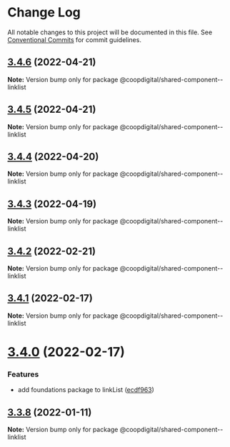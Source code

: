 # Change Log

All notable changes to this project will be documented in this file.
See [Conventional Commits](https://conventionalcommits.org) for commit guidelines.

## [3.4.6](https://github.com/coopdigital/coop-frontend/compare/@coopdigital/shared-component--linklist@3.4.5...@coopdigital/shared-component--linklist@3.4.6) (2022-04-21)

**Note:** Version bump only for package @coopdigital/shared-component--linklist





## [3.4.5](https://github.com/coopdigital/coop-frontend/compare/@coopdigital/shared-component--linklist@3.4.4...@coopdigital/shared-component--linklist@3.4.5) (2022-04-21)

**Note:** Version bump only for package @coopdigital/shared-component--linklist





## [3.4.4](https://github.com/coopdigital/coop-frontend/compare/@coopdigital/shared-component--linklist@3.4.3...@coopdigital/shared-component--linklist@3.4.4) (2022-04-20)

**Note:** Version bump only for package @coopdigital/shared-component--linklist





## [3.4.3](https://github.com/coopdigital/coop-frontend/compare/@coopdigital/shared-component--linklist@3.4.2...@coopdigital/shared-component--linklist@3.4.3) (2022-04-19)

**Note:** Version bump only for package @coopdigital/shared-component--linklist





## [3.4.2](https://github.com/coopdigital/coop-frontend/compare/@coopdigital/shared-component--linklist@3.4.1...@coopdigital/shared-component--linklist@3.4.2) (2022-02-21)

**Note:** Version bump only for package @coopdigital/shared-component--linklist





## [3.4.1](https://github.com/coopdigital/coop-frontend/compare/@coopdigital/shared-component--linklist@3.4.0...@coopdigital/shared-component--linklist@3.4.1) (2022-02-17)

**Note:** Version bump only for package @coopdigital/shared-component--linklist





# [3.4.0](https://github.com/coopdigital/coop-frontend/compare/@coopdigital/shared-component--linklist@3.3.8...@coopdigital/shared-component--linklist@3.4.0) (2022-02-17)


### Features

* add foundations package to linkList ([ecdf963](https://github.com/coopdigital/coop-frontend/commit/ecdf9630b4cecb10ed2a53f43142633303d551e9))





## [3.3.8](https://github.com/coopdigital/coop-frontend/compare/@coopdigital/shared-component--linklist@3.3.7...@coopdigital/shared-component--linklist@3.3.8) (2022-01-11)

**Note:** Version bump only for package @coopdigital/shared-component--linklist
